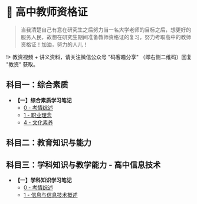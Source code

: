 # 👒 高中教师资格证

> 当我清楚自己有意在研究生之后努力当一名大学老师的目标之后，想更好的服务人民，故想在研究生期间准备教师资格证的复习，努力考取高中的教师资格证！加油，努力的人儿！



!> 教资视频 + 讲义资料，请关注微信公众号 "码客趣分享" （即右侧二维码）回复 "教资" 获取。

## 科目一：综合素质

* **【一】综合素质学习笔记**
  * [0 - 考情综述](高中教资/综合素质/CH0-考情综述.md)
  * [1 - 职业理念](高中教资/综合素质/CH1-职业理念.md)
  * [4 - 文化素养](高中教资/综合素质/CH4-文化素养.md)



## 科目二：教育知识与能力



## 科目三：学科知识与教学能力 - 高中信息技术

* **【一】学科知识学习笔记**
  * [0 - 考情综述](高中教资/信息技术学科知识与教学能力/学科知识-CH0-考情综述.md)
  * [1 - 信息与信息技术概述](高中教资/信息技术学科知识与教学能力/学科知识-CH1-信息与信息技术概述.md)


